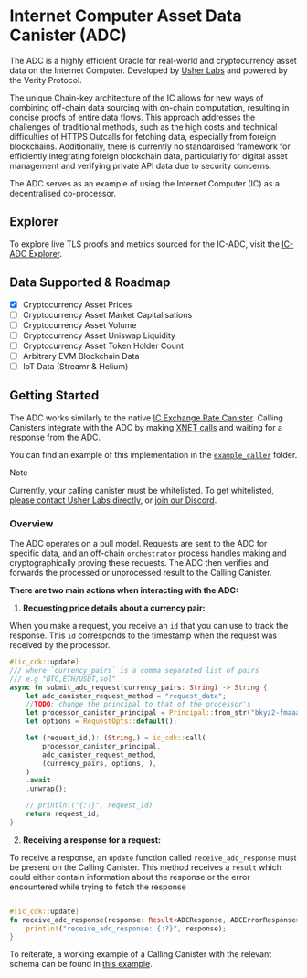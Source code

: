# Internet Computer Asset Data Canister (ADC)

The ADC is a highly efficient Oracle for real-world and cryptocurrency asset data on the Internet Computer. Developed by [Usher Labs](https://www.usher.so) and powered by the Verity Protocol.

The unique Chain-key architecture of the IC allows for new ways of combining off-chain data sourcing with on-chain computation, resulting in concise proofs of entire data flows. This approach addresses the challenges of traditional methods, such as the high costs and technical difficulties of HTTPS Outcalls for fetching data, especially from foreign blockchains. Additionally, there is currently no standardised framework for efficiently integrating foreign blockchain data, particularly for digital asset management and verifying private API data due to security concerns.

The ADC serves as an example of using the Internet Computer (IC) as a decentralised co-processor.

## Explorer

To explore live TLS proofs and metrics sourced for the IC-ADC, visit the [IC-ADC Explorer](https://go.usher.so/ic-adc).

## Data Supported & Roadmap

- [x] Cryptocurrency Asset Prices
- [ ] Cryptocurrency Asset Market Capitalisations
- [ ] Cryptocurrency Asset Volume
- [ ] Cryptocurrency Asset Uniswap Liquidity
- [ ] Cryptocurrency Asset Token Holder Count
- [ ] Arbitrary EVM Blockchain Data
- [ ] IoT Data (Streamr & Helium)

## Getting Started

The ADC works similarly to the native [IC Exchange Rate Canister](https://github.com/dfinity/exchange-rate-canister). Calling Canisters integrate with the ADC by making [XNET calls](https://internetcomputer.org/how-it-works/message-routing/) and waiting for a response from the ADC.

You can find an example of this implementation in the [`example_caller`](./example_caller) folder.

> [!NOTE]
> Currently, your calling canister must be whitelisted. To get whitelisted, [please contact Usher Labs directly](https://www.usher.so/contact/), or [join our Discord](https://go.usher.so/discord).

### Overview

The ADC operates on a pull model. Requests are sent to the ADC for specific data, and an off-chain `orchestrator` process handles making and cryptographically proving these requests. The ADC then verifies and forwards the processed or unprocessed result to the Calling Canister.

**There are two main actions when interacting with the ADC:**

1. **Requesting price details about a currency pair:**

When you make a request, you receive an `id` that you can use to track the response. This `id` corresponds to the timestamp when the request was received by the processor.

```rust
#[ic_cdk::update]
/// where `currency_pairs` is a comma separated list of pairs
/// e.g "BTC,ETH/USDT,sol"
async fn submit_adc_request(currency_pairs: String) -> String {
    let adc_canister_request_method = "request_data";
    //TODO: change the principal to that of the processor's
    let processor_canister_principal = Principal::from_str("bkyz2-fmaaa-aaaaa-qaaaq-cai").unwrap();
    let options = RequestOpts::default();

    let (request_id,): (String,) = ic_cdk::call(
        processor_canister_principal,
        adc_canister_request_method,
        (currency_pairs, options, ),
    )
    .await
    .unwrap();

    // println!("{:?}", request_id)
    return request_id;
}
```

2. **Receiving a response for a request:**

To receive a response, an `update` function called `receive_adc_response` must be present on the Calling Canister.
This method receives a `result` which could either contain information about the response or the error encountered while trying to fetch the response

```rust

#[ic_cdk::update]
fn receive_adc_response(response: Result<ADCResponse, ADCErrorResponse>) {
    println!("receive_adc_response: {:?}", response);
}
```

To reiterate, a working example of a Calling Canister with the relevant schema can be found in [this example](./example_caller).
